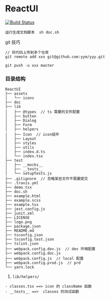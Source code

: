 # ReactUI

[![Build Status](https://travis-ci.org/yym-yumeng123/ReactUI.svg?branch=master)](https://travis-ci.org/yym-yumeng123/ReactUI)

```
运行生成文档脚本  sh doc.sh
```


git 技巧
```
// 将代码上传到多个仓库
git remote add xxx git@github.com:yym/yyy.git

git push -u xxx master
```

### 目录结构
```
ReactUI
├── assets
│   └── icons
├── doc
├── lib
│   ├── @types  // ts 需要的文件配置
│   ├── button
│   ├── Dialog
│   ├── Form
│   ├── helpers
│   ├── Icon  // icon组件
│   ├── Layout
│   ├── styles
│   ├── utils
│   ├── index.d.ts
│   └── index.tsx
├── test
│   ├── __mocks__
│   ├── __tests__
│   └── setupTests.js
├── .gitignore  // 忽略某些文件不需要提交
├── .travis.yml
├── demo.tsx
├── doc.sh
├── example.html
├── example.scss
├── example.tsx
├── jest.config.js
├── junit.xml
├── LICENSE
├── logo.png
├── package.json
├── README.md
├── tsconfig.json
├── tsconfig.test.json
├── tslint.json
├── webpack.config.dev.js  // dev 环境配置
├── webpack.config.doc.js
├── webpack.config.js  // local 配置
├── webpack.config.prod.js  // prd
└── yarn.lock
```

1. `lib/helpers/`
```
- classes.tsx ==> icon 的 className 函数
- __tests__ ==>  classes 的测试函数
```
